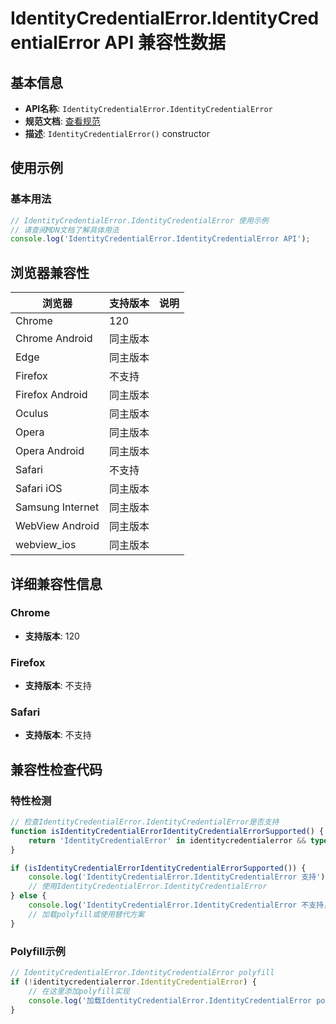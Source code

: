 # IdentityCredentialError.IdentityCredentialError API 兼容性数据

## 基本信息

- **API名称**: `IdentityCredentialError.IdentityCredentialError`
- **规范文档**: [查看规范](https://w3c-fedid.github.io/FedCM/#dom-identitycredentialerror-identitycredentialerror)
- **描述**: `IdentityCredentialError()` constructor

## 使用示例

### 基本用法

```javascript
// IdentityCredentialError.IdentityCredentialError 使用示例
// 请查阅MDN文档了解具体用法
console.log('IdentityCredentialError.IdentityCredentialError API');
```

## 浏览器兼容性

| 浏览器 | 支持版本 | 说明 |
|--------|----------|------|
| Chrome | 120 |  |
| Chrome Android | 同主版本 |  |
| Edge | 同主版本 |  |
| Firefox | 不支持 |  |
| Firefox Android | 同主版本 |  |
| Oculus | 同主版本 |  |
| Opera | 同主版本 |  |
| Opera Android | 同主版本 |  |
| Safari | 不支持 |  |
| Safari iOS | 同主版本 |  |
| Samsung Internet | 同主版本 |  |
| WebView Android | 同主版本 |  |
| webview_ios | 同主版本 |  |

## 详细兼容性信息

### Chrome

- **支持版本**: 120

### Firefox

- **支持版本**: 不支持

### Safari

- **支持版本**: 不支持

## 兼容性检查代码

### 特性检测

```javascript
// 检查IdentityCredentialError.IdentityCredentialError是否支持
function isIdentityCredentialErrorIdentityCredentialErrorSupported() {
    return 'IdentityCredentialError' in identitycredentialerror && typeof identitycredentialerror.IdentityCredentialError === 'function';
}

if (isIdentityCredentialErrorIdentityCredentialErrorSupported()) {
    console.log('IdentityCredentialError.IdentityCredentialError 支持');
    // 使用IdentityCredentialError.IdentityCredentialError
} else {
    console.log('IdentityCredentialError.IdentityCredentialError 不支持，需要polyfill');
    // 加载polyfill或使用替代方案
}
```

### Polyfill示例

```javascript
// IdentityCredentialError.IdentityCredentialError polyfill
if (!identitycredentialerror.IdentityCredentialError) {
    // 在这里添加polyfill实现
    console.log('加载IdentityCredentialError.IdentityCredentialError polyfill');
}
```

